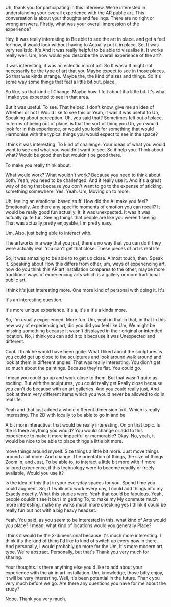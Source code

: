 
Uh, thank you for participating in this interview. We're interested in understanding your overall experience with the AR public art. This conversation is about your thoughts and feelings. There are no right or wrong answers. Firstly, what was your overall impression of the experience?

Hey, it was really interesting to Be able to see the art in place. and get a feel for how, it would look without having to Actually put it in place. So, It was very realistic. It's And it was really helpful to be able to visualise it. It works really well. Um, how would you describe the overall experience of the art?

It was interesting, it was an eclectic mix of art. So It was a It might not necessarily be the type of art that you Maybe expect to see in those places. So that was kinda strange. Maybe the, the kind of sizes and things. So It's some way some things that feel a little bit out, place.

So like, so that kind of Change. Maybe how. I felt about it a little bit. It's what I make you expected to see in that area.

But it was useful. To see. That helped. I don't know, give me an idea of Whether or not I Would like to see this or Yeah, it was it was useful to Uh, Speaking about perception. Uh, you said that? Sometimes felt out of place. In terms of being out of place, is that the sort of thing you Uh, you would look for in this experience, or would you look for something that would Harmonise with the typical things you would expect to see in the space?

I think it was interesting. To kind of challenge. Your ideas of what you would want to see and what you wouldn't want to see. So it help you. Think about what? Would be good then but wouldn't be good there.

To make you really think about.

What would work? What wouldn't work? Because you need to think about both. Yeah, you need to be challenged. And it really use it. And it's a great way of doing that because you don't want to go to the expense of sticking, something somewhere. Yes. Yeah. Um, Moving on to more.

Uh, feeling an emotional based stuff. How did the AI make you feel? Emotionally. Are there any specific moments of emotion you can recall? It would be really good fun actually. It, it was unexpected. It was It was actually quite fun. Seeing things that people are like you weren't seeing That was actually pretty enjoyable, I'm pretty easy.

Um, Also, just being able to interact with.

The artworks in a way that you just, there's no way that you can do if they were actually real. You can't get that close. These pieces of art is real life.

So, it was amazing to be able to to get up close. Almost touch, then. Speak it. Speaking about How this differs from other, um, ways of experiencing art, how do you think this AR art installation compares to the other, maybe more traditional ways of experiencing arts which is a gallery or more traditional public art.

I think it's just Interesting more. One more kind of personal with doing it. It's

It's an interesting question.

It's more unique experience. It's a, it's a It's a kinda more.

So, I'm usually experienced. More fun. Um, yeah in that in that, in that In this new way of experiencing art, did you did you feel like Um, We might be missing something because it wasn't displayed in their original or intended location. No, I think you can add it to it because it was Unexpected and different.

Cool. I think he would have been quite. What I liked about the sculptures is you could get up close to the sculptures and look around walk around and look at them in different angles. That was really interesting. You didn't get so much about the paintings. Because they're flat. You could go.

I mean you could go up and work close to them. But that wasn't quite as exciting. But with the sculptures, you could really get Really close because you can't do because with an art galleries. And you could really just, And look at them very different items which you would never be allowed to do in real life.

Yeah and that just added a whole different dimension to it. Which is really interesting. The 2D with locally to be able to go in and be

A bit more interactive, that would be really interesting. On on that topic. Is the is there anything you would? You would change or add to this experience to make it more impactful or memorable? Okay. No, yeah, it would be nice to be able to place things a little bit more.

move things around myself. Size things a little bit more. Just move things around a bit more. And change. The orientation of things, the size of things. Zoom in, and Just, To be able to, to interact a little bit more with If more tailored experience, if this technology were to become readily or freely available, Would you use it?

Is the idea of this that in your everyday spaces for you. Spend time you could augment. So, if I walk into work every day, I could add things into my Exactly exactly. What this studies were. Yeah that could be fabulous. Yeah, people couldn't see it but I'm getting To, to make my My commute much more interesting, make my walks much more checking yes I think it could be really fun but not with a big heavy headset.

Yeah. You said, as you seem to be interested in this, what kind of Arts would you place? I mean, what kind of locations would you generally Place?

I think it would be the 3-dimensional because it's much more interesting. I think it's the kind of thing I'd like to kind of switch up every now in there. And personally, I would probably go more for the Um, It's more modern art type. We're abstract. Personally, but that's Thank you very much for sharing.

Your thoughts. Is there anything else you'd like to add about your experience with the air in art installation. Um, knowledge, those bitty enjoy, it will be very interesting. Well, it's been potential in the future. Thank you very much before we go. Are there any questions you have for me about the study?

Nope. Thank you very much.